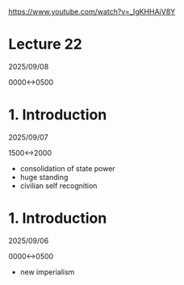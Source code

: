 https://www.youtube.com/watch?v=_IgKHHAjV8Y

# Lecture 22

2025/09/08

0000<->0500

# 1. Introduction
2025/09/07

1500<->2000

- consolidation of state power
- huge standing
- civilian self recognition

# 1. Introduction

2025/09/06

0000<->0500

- new imperialism
